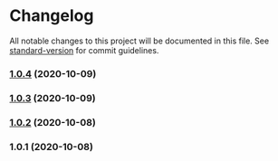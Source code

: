 # Changelog

All notable changes to this project will be documented in this file. See [standard-version](https://github.com/conventional-changelog/standard-version) for commit guidelines.

### [1.0.4](https://github.com/whitefusionhq/rb2js-loader/compare/v1.0.3...v1.0.4) (2020-10-09)

### [1.0.3](https://github.com/whitefusionhq/rb2js-loader/compare/v1.0.2...v1.0.3) (2020-10-09)

### [1.0.2](https://github.com/whitefusionhq/rb2js-loader/compare/v1.0.1...v1.0.2) (2020-10-08)

### 1.0.1 (2020-10-08)
